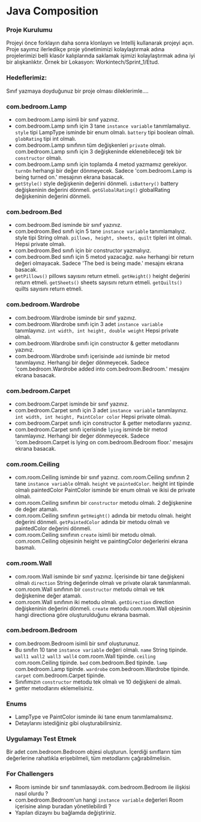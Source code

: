 # Java Composition

### Proje Kurulumu

Projeyi önce forklayın daha sonra klonlayın ve Intellij kullanarak projeyi açın. 
Proje sayımız ilerledikçe proje yönetimimizi kolaylaştırmak adına projelerimizi belli klasör kalıplarında saklamak işimizi kolaylaştırmak adına iyi bir alışkanlıktır.
Örnek bir Lokasyon: Workintech/Sprint_1/Etud.

### Hedeflerimiz:

Sınıf yazmaya doyduğunuz bir proje olması dileklerimle....

### com.bedroom.Lamp
* com.bedroom.Lamp isimli bir sınıf yazınız.
* com.bedroom.Lamp sınıfı için 3 tane ```instance variable``` tanımlamalıyız. ```style``` tipi LampType isminde bir enum olmalı. ```battery``` tipi boolean olmalı. ```globRating``` tipi int olmalı. 
* com.bedroom.Lamp sınıfının tüm değişkenleri `private` olmalı. com.bedroom.Lamp sınıfı için 3 değişkeninde eklenebileceği tek bir ```constructor``` olmalı.
* com.bedroom.Lamp sınıfı için toplamda 4 metod yazmamız gerekiyor. ```turnOn``` herhangi bir değer dönmeyecek. Sadece 'com.bedroom.Lamp is being turned on.' mesajının ekrana basacak.
* ```getStyle()``` style değişkenin değerini dönmeli. ```isBattery()``` battery değişkeninin değerini dönmeli. ```getGlobalRating()``` globalRating değişkeninin değerini dönmeli.

### com.bedroom.Bed
* com.bedroom.Bed isminde bir sınıf yazınız.
* com.bedroom.Bed sınıfı için 5 tane ```instance variable``` tanımlamalıyız. style tipi String olmalı. ```pillows, height, sheets, quilt``` tipleri int olmalı. Hepsi private olmalı.
* com.bedroom.Bed sınıfı için bir constructor yazmalıyız.
* com.bedroom.Bed sınıfı için 5 metod yazacağız. ```make``` herhangi bir return değeri olmayacak. Sadece 'The bed is being made.' mesajını ekrana basacak.
* ```getPillows()``` pillows sayısını return etmeli. ```getHeight()``` height değerini return etmeli. ```getSheets()``` sheets sayısını return etmeli. ```getQuilts()``` quilts sayısını return etmeli.

### com.bedroom.Wardrobe 
* com.bedroom.Wardrobe isminde bir sınıf yazınız. 
* com.bedroom.Wardrobe sınıfı için 3 adet ```instance variable``` tanımlayınız. ```int width, int height, double weight``` Hepsi private olmalı.
* com.bedroom.Wardrobe sınıfı için constructor & getter metodlarını yazınız.
* com.bedroom.Wardrobe sınıfı içerisinde ```add``` isminde bir metod tanımlayınız. Herhangi bir değer dönmeyecek. Sadece 'com.bedroom.Wardrobe added into com.bedroom.Bedroom.' mesajını ekrana basacak.

### com.bedroom.Carpet
* com.bedroom.Carpet isminde bir sınıf yazınız.
* com.bedroom.Carpet sınıfı için 3 adet ```instance variable``` tanımlayınız. ```int width, int height, PaintColor color``` Hepsi private olmalı.
* com.bedroom.Carpet sınıfı için constructor & getter metodlarını yazınız.
* com.bedroom.Carpet sınıfı içerisinde ```lying``` isminde bir metod tanımlayınız. Herhangi bir değer dönmeyecek. Sadece 'com.bedroom.Carpet is lying on com.bedroom.Bedroom floor.' mesajını ekrana basacak.

### com.room.Ceiling
* com.room.Ceiling isminde bir sınıf yazınız. com.room.Ceiling sınıfının 2 tane ```instance variable``` olmalı. ```height``` ve ```paintedColor```. height int tipinde olmalı paintedColor PaintColor isminde bir enum olmalı ve ikisi de private olmalı.
* com.room.Ceiling sınıfının bir ```constructor``` metodu olmalı. 2 değişkenine de değer atamalı.
* com.room.Ceiling sınıfının ```getHeight()``` adında bir metodu olmalı. height değerini dönmeli. ```getPaintedColor``` adında bir metodu olmalı ve paintedColor değerini dönmeli.
* com.room.Ceiling sınıfının ```create``` isimli bir metodu olmalı. com.room.Ceiling objesinin height ve paintingColor değerlerini ekrana basmalı.

### com.room.Wall
* com.room.Wall isminde bir sınıf yazınız. İçerisinde bir tane değişkeni olmalı ```direction``` String değerinde olmalı ve private olarak tanımlanmalı.
* com.room.Wall sınıfının bir ```constructor``` metodu olmalı ve tek değişkenine değer atamalı.
* com.room.Wall sınıfının iki metodu olmalı. ```getDirection``` direction değişkeninin değerini dönmeli. ```create``` metodu com.room.Wall objesinin hangi directiona göre oluşturulduğunu ekrana basmalı.

### com.bedroom.Bedroom 
* com.bedroom.Bedroom isimli bir sınıf oluşturunuz.
* Bu sınıfın 10 tane ```instance variable``` değeri olmalı. ```name``` String tipinde. ```wall1 wall2 wall3 wall4``` com.room.Wall tipinde. ```ceiling``` com.room.Ceiling tipinde.
  ```bed``` com.bedroom.Bed tipinde. ```lamp``` com.bedroom.Lamp tipinde. ```wardrobe``` com.bedroom.Wardrobe tipinde. ```carpet``` com.bedroom.Carpet tipinde.
* Sınıfımızın ```constructor``` metodu tek olmalı ve 10 değişkeni de almalı. 
* getter metodlarını eklemelisiniz.

### Enums
* LampType ve PaintColor isminde iki tane enum tanımlamalısınız.
* Detaylarını istediğiniz gibi oluşturabilirsiniz.

### Uygulamayı Test Etmek

 Bir adet com.bedroom.Bedroom objesi oluşturun. İçerdiği sınıfların tüm değerlerine rahatlıkla erişebilmeli, tüm metodlarını çağırabilmelisin. 

### For Challengers
 * Room isminde bir sınıf tanımlasaydık. com.bedroom.Bedroom ile ilişkisi nasıl olurdu ?
 * com.bedroom.Bedroom'un hangi ```instance variable``` değerleri Room içerisine alınıp buradan yönetilebilirdi ?
 * Yapılan dizaynı bu bağlamda değiştiriniz.



